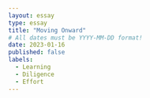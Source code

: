 ```yaml
---
layout: essay
type: essay
title: "Moving Onward"
# All dates must be YYYY-MM-DD format!
date: 2023-01-16
published: false
labels:
  - Learning
  - Diligence
  - Effort
---
```


## 

